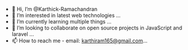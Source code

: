 - 👋 Hi, I’m @Karthick-Ramachandran
- 👀 I’m interested in latest web technologies ...
- 🌱 I’m currently learning multiple things ...
- 💞️ I’m looking to collaborate on open source projects in JavaScript and laravel ...
- 📫 How to reach me - email: karthiram165@gmail.com...

<!---
Karthick-Ramachandran/Karthick-Ramachandran is a ✨ special ✨ repository because its `README.md` (this file) appears on your GitHub profile.
You can click the Preview link to take a look at your changes.
--->
